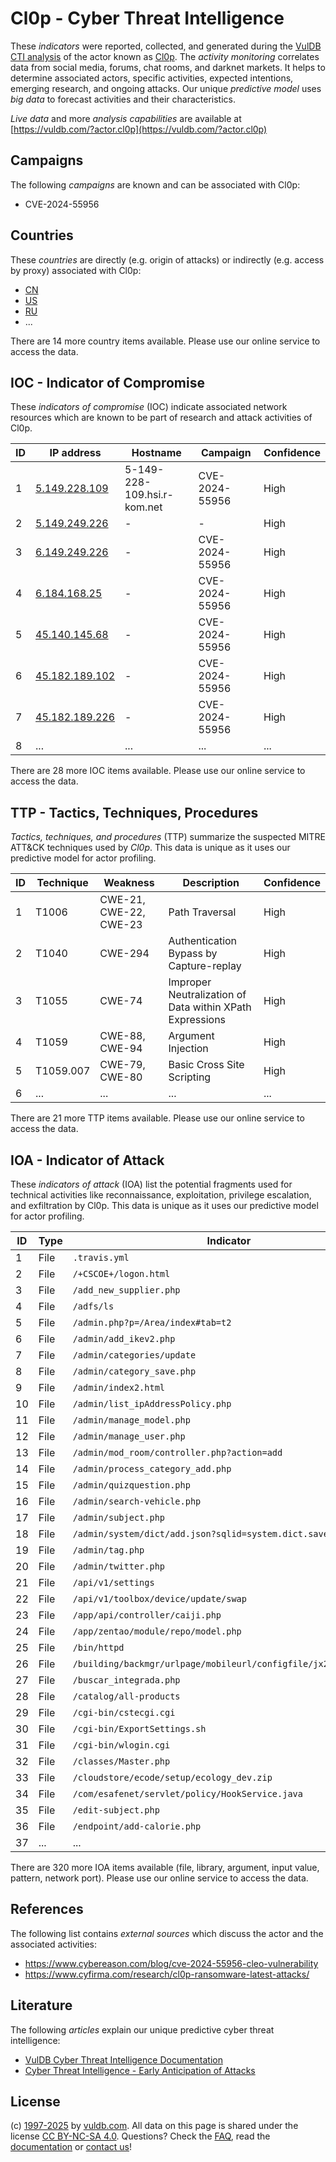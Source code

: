 # Cl0p - Cyber Threat Intelligence

These _indicators_ were reported, collected, and generated during the [VulDB CTI analysis](https://vuldb.com/?kb.cti) of the actor known as [Cl0p](https://vuldb.com/?actor.cl0p). The _activity monitoring_ correlates data from social media, forums, chat rooms, and darknet markets. It helps to determine associated actors, specific activities, expected intentions, emerging research, and ongoing attacks. Our unique _predictive model_ uses _big data_ to forecast activities and their characteristics.

_Live data_ and more _analysis capabilities_ are available at [https://vuldb.com/?actor.cl0p](https://vuldb.com/?actor.cl0p)

## Campaigns

The following _campaigns_ are known and can be associated with Cl0p:

* CVE-2024-55956

## Countries

These _countries_ are directly (e.g. origin of attacks) or indirectly (e.g. access by proxy) associated with Cl0p:

* [CN](https://vuldb.com/?country.cn)
* [US](https://vuldb.com/?country.us)
* [RU](https://vuldb.com/?country.ru)
* ...

There are 14 more country items available. Please use our online service to access the data.

## IOC - Indicator of Compromise

These _indicators of compromise_ (IOC) indicate associated network resources which are known to be part of research and attack activities of Cl0p.

ID | IP address | Hostname | Campaign | Confidence
-- | ---------- | -------- | -------- | ----------
1 | [5.149.228.109](https://vuldb.com/?ip.5.149.228.109) | 5-149-228-109.hsi.r-kom.net | CVE-2024-55956 | High
2 | [5.149.249.226](https://vuldb.com/?ip.5.149.249.226) | - | - | High
3 | [6.149.249.226](https://vuldb.com/?ip.6.149.249.226) | - | CVE-2024-55956 | High
4 | [6.184.168.25](https://vuldb.com/?ip.6.184.168.25) | - | CVE-2024-55956 | High
5 | [45.140.145.68](https://vuldb.com/?ip.45.140.145.68) | - | CVE-2024-55956 | High
6 | [45.182.189.102](https://vuldb.com/?ip.45.182.189.102) | - | CVE-2024-55956 | High
7 | [45.182.189.226](https://vuldb.com/?ip.45.182.189.226) | - | CVE-2024-55956 | High
8 | ... | ... | ... | ...

There are 28 more IOC items available. Please use our online service to access the data.

## TTP - Tactics, Techniques, Procedures

_Tactics, techniques, and procedures_ (TTP) summarize the suspected MITRE ATT&CK techniques used by _Cl0p_. This data is unique as it uses our predictive model for actor profiling.

ID | Technique | Weakness | Description | Confidence
-- | --------- | -------- | ----------- | ----------
1 | T1006 | CWE-21, CWE-22, CWE-23 | Path Traversal | High
2 | T1040 | CWE-294 | Authentication Bypass by Capture-replay | High
3 | T1055 | CWE-74 | Improper Neutralization of Data within XPath Expressions | High
4 | T1059 | CWE-88, CWE-94 | Argument Injection | High
5 | T1059.007 | CWE-79, CWE-80 | Basic Cross Site Scripting | High
6 | ... | ... | ... | ...

There are 21 more TTP items available. Please use our online service to access the data.

## IOA - Indicator of Attack

These _indicators of attack_ (IOA) list the potential fragments used for technical activities like reconnaissance, exploitation, privilege escalation, and exfiltration by Cl0p. This data is unique as it uses our predictive model for actor profiling.

ID | Type | Indicator | Confidence
-- | ---- | --------- | ----------
1 | File | `.travis.yml` | Medium
2 | File | `/+CSCOE+/logon.html` | High
3 | File | `/add_new_supplier.php` | High
4 | File | `/adfs/ls` | Medium
5 | File | `/admin.php?p=/Area/index#tab=t2` | High
6 | File | `/admin/add_ikev2.php` | High
7 | File | `/admin/categories/update` | High
8 | File | `/admin/category_save.php` | High
9 | File | `/admin/index2.html` | High
10 | File | `/admin/list_ipAddressPolicy.php` | High
11 | File | `/admin/manage_model.php` | High
12 | File | `/admin/manage_user.php` | High
13 | File | `/admin/mod_room/controller.php?action=add` | High
14 | File | `/admin/process_category_add.php` | High
15 | File | `/admin/quizquestion.php` | High
16 | File | `/admin/search-vehicle.php` | High
17 | File | `/admin/subject.php` | High
18 | File | `/admin/system/dict/add.json?sqlid=system.dict.save` | High
19 | File | `/admin/tag.php` | High
20 | File | `/admin/twitter.php` | High
21 | File | `/api/v1/settings` | High
22 | File | `/api/v1/toolbox/device/update/swap` | High
23 | File | `/app/api/controller/caiji.php` | High
24 | File | `/app/zentao/module/repo/model.php` | High
25 | File | `/bin/httpd` | Medium
26 | File | `/building/backmgr/urlpage/mobileurl/configfile/jx2_config.ini` | High
27 | File | `/buscar_integrada.php` | High
28 | File | `/catalog/all-products` | High
29 | File | `/cgi-bin/cstecgi.cgi` | High
30 | File | `/cgi-bin/ExportSettings.sh` | High
31 | File | `/cgi-bin/wlogin.cgi` | High
32 | File | `/classes/Master.php` | High
33 | File | `/cloudstore/ecode/setup/ecology_dev.zip` | High
34 | File | `/com/esafenet/servlet/policy/HookService.java` | High
35 | File | `/edit-subject.php` | High
36 | File | `/endpoint/add-calorie.php` | High
37 | ... | ... | ...

There are 320 more IOA items available (file, library, argument, input value, pattern, network port). Please use our online service to access the data.

## References

The following list contains _external sources_ which discuss the actor and the associated activities:

* https://www.cybereason.com/blog/cve-2024-55956-cleo-vulnerability
* https://www.cyfirma.com/research/cl0p-ransomware-latest-attacks/

## Literature

The following _articles_ explain our unique predictive cyber threat intelligence:

* [VulDB Cyber Threat Intelligence Documentation](https://vuldb.com/?kb.cti)
* [Cyber Threat Intelligence - Early Anticipation of Attacks](https://www.scip.ch/en/?labs.20201022)

## License

(c) [1997-2025](https://vuldb.com/?kb.changelog) by [vuldb.com](https://vuldb.com/?kb.about). All data on this page is shared under the license [CC BY-NC-SA 4.0](https://creativecommons.org/licenses/by-nc-sa/4.0/). Questions? Check the [FAQ](https://vuldb.com/?kb.faq), read the [documentation](https://vuldb.com/?kb) or [contact us](https://vuldb.com/?contact)!

